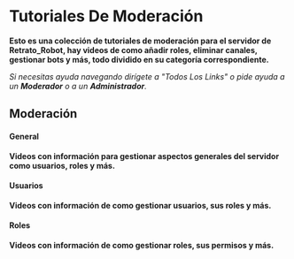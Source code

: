 # Tutoriales De Moderación
**Esto es una colección de tutoriales de moderación para el servidor de Retrato_Robot, hay videos de como añadir roles, eliminar canales, gestionar bots y más, todo dividido en su categoría correspondiente.**

*Si necesitas ayuda navegando dirígete a "Todos Los Links" o pide ayuda a un **Moderador** o a un **Administrador**.*

## Moderación

#### General
**Videos con información para gestionar aspectos generales del servidor como usuarios, roles y más.**

#### Usuarios
**Videos con información de como gestionar usuarios, sus roles y más.**

#### Roles
**Videos con información de como gestionar roles, sus permisos y más.**